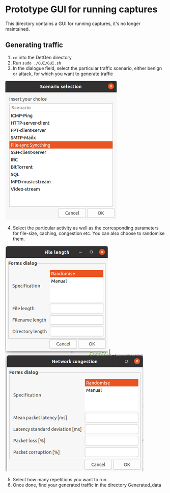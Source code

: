 # Prototype GUI for running captures

This directory contains a GUI for running captures, it's no longer maintained.

## Generating traffic 

1. `cd` into the DetGen directory
2. Run `sudo ./GUI/GUI.sh`
3. In the dialogue field, select the particular traffic scenario, either benign or attack, 
   for which you want to generate traffic 

![Example dialogue window to select benign scenarios](old/img/Dialogue1.png)

4. Select the particular activity as well as the corresponding parameters for file-size, caching, congestion etc. You can also choose to randomise them.

![Example dialogue window to select transfer file parameters](old/img/Dialogue2.png)
  |  ![Example dialogue window to select congestion parameters](old/img/Dialogue3.png)


5. Select how many repetitions you want to run.
6. Once done, find your generated traffic in the directory Generated_data



